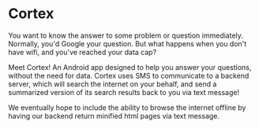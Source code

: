 # Cortex
You want to know the answer to some problem or question immediately. Normally, you'd Google your question. But what happens when you don't have wifi, and you've reached your data cap? 

Meet Cortex! An Android app designed to help you answer your questions, without the need for data. Cortex uses SMS to communicate to a backend server, which will search the internet on your behalf, and send a summarized version of its search results back to you via text message!

We eventually hope to include the ability to browse the internet offline by having our backend return minified html pages via text message.
